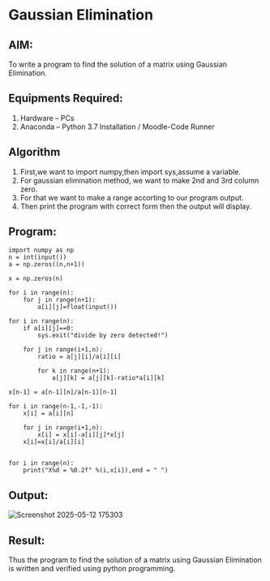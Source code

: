 # Gaussian Elimination

## AIM:
To write a program to find the solution of a matrix using Gaussian Elimination.

## Equipments Required:
1. Hardware – PCs
2. Anaconda – Python 3.7 Installation / Moodle-Code Runner

## Algorithm
1. First,we want to import numpy,then import sys,assume a variable.
2. For gaussian elimination method, we want to make 2nd and 3rd column zero.
3. For that we want to make a range accorting to our program output.
4. Then print the program with correct form then the output will display.


## Program:
```
import numpy as np
n = int(input())
a = np.zeros((n,n+1))

x = np.zeros(n)

for i in range(n):
    for j in range(n+1):
        a[i][j]=float(input())

for i in range(n):
    if a[i][j]==0:
        sys.exit("divide by zero detected!")
    
    for j in range(i+1,n):
        ratio = a[j][i]/a[i][i]
    
        for k in range(n+1):
            a[j][k] = a[j][k]-ratio*a[i][k]
        
x[n-1] = a[n-1][n]/a[n-1][n-1]

for i in range(n-1,-1,-1):
    x[i] = a[i][n]
    
    for j in range(i+1,n):
        x[i] = x[i]-a[i][j]*x[j]
    x[i]=x[i]/a[i][i]
    
    
for i in range(n):
    print("X%d = %0.2f" %(i,x[i]),end = " ")
```

## Output:
![Screenshot 2025-05-12 175303](https://github.com/user-attachments/assets/32e1b757-c473-4cc4-821f-7ca81e4ee978)



## Result:
Thus the program to find the solution of a matrix using Gaussian Elimination is written and verified using python programming.

